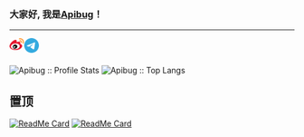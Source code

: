 ### 大家好, 我是[Apibug](https://apibug.cn)！
---
<a href="https://weibo.com/5196733137">
  <img align="left" alt="Apibug | 新浪微博" width="26px" src="https://github.com/Apibug/Apibug/blob/master/icon/weibo.svg" />
</a>
<a href="https://t.me/Apibug">
  <img align="left" alt="法外狂徒 | Telegram Channel" width="26px" src="https://github.com/Apibug/Apibug/blob/master/icon/Telegram.svg" />
</a>


<br />
<br />
<p align="left">
  <img heigth="195" src="https://github-readme-stats.vercel.app/api?username=Apibug&show_icons=true&theme=synthwave" alt="Apibug :: Profile Stats" />
  <img height="195" src="https://github-readme-stats.vercel.app/api/top-langs/?username=Apibug&langs_count=10&theme=synthwave&layout=compact" alt="Apibug :: Top Langs" />
</p>

## 置顶
<p align="left">
 
[![ReadMe Card](https://github-readme-stats.vercel.app/api/pin/?username=Apibug&repo=dspjx&theme=radical)](https://github.com/Apibug/dspjx) 
[![ReadMe Card](https://github-readme-stats.vercel.app/api/pin/?username=Apibug&repo=QQ查手机&theme=cobalt)](https://github.com/Apibug/apibug.github.io)
</p>
